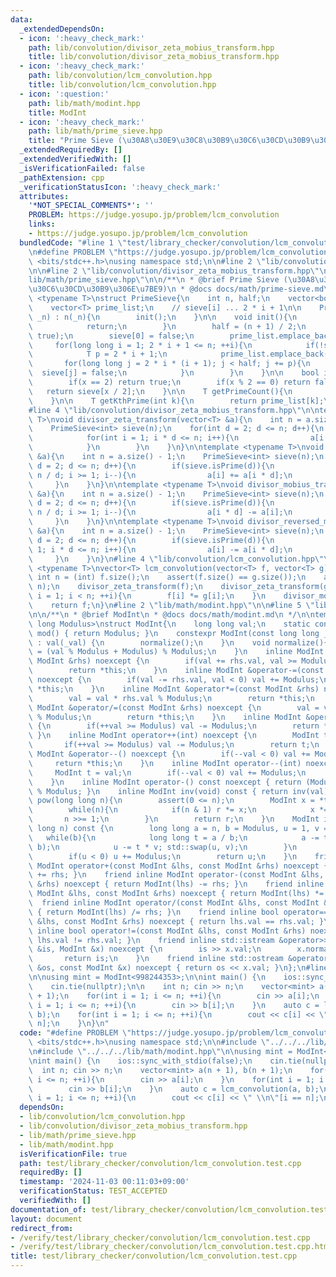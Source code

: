 ```yaml
---
data:
  _extendedDependsOn:
  - icon: ':heavy_check_mark:'
    path: lib/convolution/divisor_zeta_mobius_transform.hpp
    title: lib/convolution/divisor_zeta_mobius_transform.hpp
  - icon: ':heavy_check_mark:'
    path: lib/convolution/lcm_convolution.hpp
    title: lib/convolution/lcm_convolution.hpp
  - icon: ':question:'
    path: lib/math/modint.hpp
    title: ModInt
  - icon: ':heavy_check_mark:'
    path: lib/math/prime_sieve.hpp
    title: "Prime Sieve (\u30A8\u30E9\u30C8\u30B9\u30C6\u30CD\u30B9\u306E\u7BE9)"
  _extendedRequiredBy: []
  _extendedVerifiedWith: []
  _isVerificationFailed: false
  _pathExtension: cpp
  _verificationStatusIcon: ':heavy_check_mark:'
  attributes:
    '*NOT_SPECIAL_COMMENTS*': ''
    PROBLEM: https://judge.yosupo.jp/problem/lcm_convolution
    links:
    - https://judge.yosupo.jp/problem/lcm_convolution
  bundledCode: "#line 1 \"test/library_checker/convolution/lcm_convolution.test.cpp\"\
    \n#define PROBLEM \"https://judge.yosupo.jp/problem/lcm_convolution\"\n#include\
    \ <bits/stdc++.h>\nusing namespace std;\n\n#line 2 \"lib/convolution/lcm_convolution.hpp\"\
    \n\n#line 2 \"lib/convolution/divisor_zeta_mobius_transform.hpp\"\n\n#line 2 \"\
    lib/math/prime_sieve.hpp\"\n\n/**\n * @brief Prime Sieve (\u30A8\u30E9\u30C8\u30B9\
    \u30C6\u30CD\u30B9\u306E\u7BE9)\n * @docs docs/math/prime-sieve.md\n */\n\ntemplate\
    \ <typename T>\nstruct PrimeSieve{\n    int n, half;\n    vector<bool> sieve;\n\
    \    vector<T> prime_list;\n    // sieve[i] ... 2 * i + 1\n\n    PrimeSieve(T\
    \ _n) : n(_n){\n        init();\n    }\n\n    void init(){\n        if(n < 2){\n\
    \            return;\n        }\n        half = (n + 1) / 2;\n        sieve.assign(half,\
    \ true);\n        sieve[0] = false;\n        prime_list.emplace_back(2);\n   \
    \     for(long long i = 1; 2 * i + 1 <= n; ++i){\n            if(!sieve[i]) continue;\n\
    \            T p = 2 * i + 1;\n            prime_list.emplace_back(p);\n     \
    \       for(long long j = 2 * i * (i + 1); j < half; j += p){\n              \
    \  sieve[j] = false;\n            }\n        }\n    }\n\n    bool isPrime(T x){\n\
    \        if(x == 2) return true;\n        if(x % 2 == 0) return false;\n     \
    \   return sieve[x / 2];\n    }\n\n    T getPrimeCount(){\n        return prime_list.size();\n\
    \    }\n\n    T getKthPrime(int k){\n        return prime_list[k];\n    }\n};\n\
    #line 4 \"lib/convolution/divisor_zeta_mobius_transform.hpp\"\n\ntemplate <typename\
    \ T>\nvoid divisor_zeta_transform(vector<T> &a){\n    int n = a.size() - 1;\n\
    \    PrimeSieve<int> sieve(n);\n    for(int d = 2; d <= n; d++){\n        if(sieve.isPrime(d)){\n\
    \            for(int i = 1; i * d <= n; i++){\n                a[i * d] += a[i];\n\
    \            }\n        }\n    }\n}\n\ntemplate <typename T>\nvoid divisor_reversed_zeta_transform(vector<T>\
    \ &a){\n    int n = a.size() - 1;\n    PrimeSieve<int> sieve(n);\n    for(int\
    \ d = 2; d <= n; d++){\n        if(sieve.isPrime(d)){\n            for(int i =\
    \ n / d; i >= 1; i--){\n                a[i] += a[i * d];\n            }\n   \
    \     }\n    }\n}\n\ntemplate <typename T>\nvoid divisor_mobius_transform(vector<T>\
    \ &a){\n    int n = a.size() - 1;\n    PrimeSieve<int> sieve(n);\n    for(int\
    \ d = 2; d <= n; d++){\n        if(sieve.isPrime(d)){\n            for(int i =\
    \ n / d; i >= 1; i--){\n                a[i * d] -= a[i];\n            }\n   \
    \     }\n    }\n}\n\ntemplate <typename T>\nvoid divisor_reversed_mobius_transform(vector<T>\
    \ &a){\n    int n = a.size() - 1;\n    PrimeSieve<int> sieve(n);\n    for(int\
    \ d = 2; d <= n; d++){\n        if(sieve.isPrime(d)){\n            for(int i =\
    \ 1; i * d <= n; i++){\n                a[i] -= a[i * d];\n            }\n   \
    \     }\n    }\n}\n#line 4 \"lib/convolution/lcm_convolution.hpp\"\n\ntemplate\
    \ <typename T>\nvector<T> lcm_convolution(vector<T> f, vector<T> g){\n    const\
    \ int n = (int) f.size();\n    assert(f.size() == g.size());\n    assert(1 <=\
    \ n);\n    divisor_zeta_transform(f);\n    divisor_zeta_transform(g);\n    for(int\
    \ i = 1; i < n; ++i){\n        f[i] *= g[i];\n    }\n    divisor_mobius_transform(f);\n\
    \    return f;\n}\n#line 2 \"lib/math/modint.hpp\"\n\n#line 5 \"lib/math/modint.hpp\"\
    \n\n/**\n * @brief ModInt\n * @docs docs/math/modint.md\n */\n\ntemplate <long\
    \ long Modulus>\nstruct ModInt{\n    long long val;\n    static constexpr int\
    \ mod() { return Modulus; }\n    constexpr ModInt(const long long _val = 0) noexcept\
    \ : val(_val) {\n        normalize();\n    }\n    void normalize(){\n        val\
    \ = (val % Modulus + Modulus) % Modulus;\n    }\n    inline ModInt &operator+=(const\
    \ ModInt &rhs) noexcept {\n        if(val += rhs.val, val >= Modulus) val -= Modulus;\n\
    \        return *this;\n    }\n    inline ModInt &operator-=(const ModInt &rhs)\
    \ noexcept {\n        if(val -= rhs.val, val < 0) val += Modulus;\n        return\
    \ *this;\n    }\n    inline ModInt &operator*=(const ModInt &rhs) noexcept {\n\
    \        val = val * rhs.val % Modulus;\n        return *this;\n    }\n    inline\
    \ ModInt &operator/=(const ModInt &rhs) noexcept {\n        val = val * inv(rhs.val).val\
    \ % Modulus;\n        return *this;\n    }\n    inline ModInt &operator++() noexcept\
    \ {\n        if(++val >= Modulus) val -= Modulus;\n        return *this;\n   \
    \ }\n    inline ModInt operator++(int) noexcept {\n        ModInt t = val;\n \
    \       if(++val >= Modulus) val -= Modulus;\n        return t;\n    }\n    inline\
    \ ModInt &operator--() noexcept {\n        if(--val < 0) val += Modulus;\n   \
    \     return *this;\n    }\n    inline ModInt operator--(int) noexcept {\n   \
    \     ModInt t = val;\n        if(--val < 0) val += Modulus;\n        return t;\n\
    \    }\n    inline ModInt operator-() const noexcept { return (Modulus - val)\
    \ % Modulus; }\n    inline ModInt inv(void) const { return inv(val); }\n    ModInt\
    \ pow(long long n){\n        assert(0 <= n);\n        ModInt x = *this, r = 1;\n\
    \        while(n){\n            if(n & 1) r *= x;\n            x *= x;\n     \
    \       n >>= 1;\n        }\n        return r;\n    }\n    ModInt inv(const long\
    \ long n) const {\n        long long a = n, b = Modulus, u = 1, v = 0;\n     \
    \   while(b){\n            long long t = a / b;\n            a -= t * b; std::swap(a,\
    \ b);\n            u -= t * v; std::swap(u, v);\n        }\n        u %= Modulus;\n\
    \        if(u < 0) u += Modulus;\n        return u;\n    }\n    friend inline\
    \ ModInt operator+(const ModInt &lhs, const ModInt &rhs) noexcept { return ModInt(lhs)\
    \ += rhs; }\n    friend inline ModInt operator-(const ModInt &lhs, const ModInt\
    \ &rhs) noexcept { return ModInt(lhs) -= rhs; }\n    friend inline ModInt operator*(const\
    \ ModInt &lhs, const ModInt &rhs) noexcept { return ModInt(lhs) *= rhs; }\n  \
    \  friend inline ModInt operator/(const ModInt &lhs, const ModInt &rhs) noexcept\
    \ { return ModInt(lhs) /= rhs; }\n    friend inline bool operator==(const ModInt\
    \ &lhs, const ModInt &rhs) noexcept { return lhs.val == rhs.val; }\n    friend\
    \ inline bool operator!=(const ModInt &lhs, const ModInt &rhs) noexcept { return\
    \ lhs.val != rhs.val; }\n    friend inline std::istream &operator>>(std::istream\
    \ &is, ModInt &x) noexcept {\n        is >> x.val;\n        x.normalize();\n \
    \       return is;\n    }\n    friend inline std::ostream &operator<<(std::ostream\
    \ &os, const ModInt &x) noexcept { return os << x.val; }\n};\n#line 7 \"test/library_checker/convolution/lcm_convolution.test.cpp\"\
    \n\nusing mint = ModInt<998244353>;\n\nint main() {\n    ios::sync_with_stdio(false);\n\
    \    cin.tie(nullptr);\n\n    int n; cin >> n;\n    vector<mint> a(n + 1), b(n\
    \ + 1);\n    for(int i = 1; i <= n; ++i){\n        cin >> a[i];\n    }\n    for(int\
    \ i = 1; i <= n; ++i){\n        cin >> b[i];\n    }\n    auto c = lcm_convolution(a,\
    \ b);\n    for(int i = 1; i <= n; ++i){\n        cout << c[i] << \" \\n\"[i ==\
    \ n];\n    }\n}\n"
  code: "#define PROBLEM \"https://judge.yosupo.jp/problem/lcm_convolution\"\n#include\
    \ <bits/stdc++.h>\nusing namespace std;\n\n#include \"../../../lib/convolution/lcm_convolution.hpp\"\
    \n#include \"../../../lib/math/modint.hpp\"\n\nusing mint = ModInt<998244353>;\n\
    \nint main() {\n    ios::sync_with_stdio(false);\n    cin.tie(nullptr);\n\n  \
    \  int n; cin >> n;\n    vector<mint> a(n + 1), b(n + 1);\n    for(int i = 1;\
    \ i <= n; ++i){\n        cin >> a[i];\n    }\n    for(int i = 1; i <= n; ++i){\n\
    \        cin >> b[i];\n    }\n    auto c = lcm_convolution(a, b);\n    for(int\
    \ i = 1; i <= n; ++i){\n        cout << c[i] << \" \\n\"[i == n];\n    }\n}\n"
  dependsOn:
  - lib/convolution/lcm_convolution.hpp
  - lib/convolution/divisor_zeta_mobius_transform.hpp
  - lib/math/prime_sieve.hpp
  - lib/math/modint.hpp
  isVerificationFile: true
  path: test/library_checker/convolution/lcm_convolution.test.cpp
  requiredBy: []
  timestamp: '2024-11-03 00:11:03+09:00'
  verificationStatus: TEST_ACCEPTED
  verifiedWith: []
documentation_of: test/library_checker/convolution/lcm_convolution.test.cpp
layout: document
redirect_from:
- /verify/test/library_checker/convolution/lcm_convolution.test.cpp
- /verify/test/library_checker/convolution/lcm_convolution.test.cpp.html
title: test/library_checker/convolution/lcm_convolution.test.cpp
---
```

